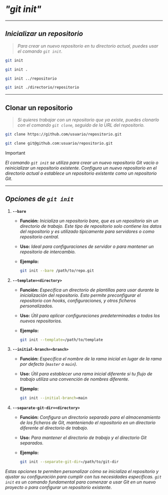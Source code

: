 <!-- Autor: Daniel Benjamin Perez Morales -->
<!-- GitHub: https://github.com/DanielBenjaminPerezMoralesDev13 -->
<!-- Gitlab: https://gitlab.com/DanielBenjaminPerezMoralesDev13 -->
<!-- Correo electrónico: danielperezdev@proton.me -->
# ***"git init"***

---

## ***Inicializar un repositorio***

> *Para crear un nuevo repositorio en tu directorio actual, puedes usar el comando `git init`.*

```bash
git init
```

```bash
git init .
```

```bash
git init ../repositorio
```

```bash
git init ./directorio/repositorio
```

---

## **Clonar un repositorio**

> *Si quieres trabajar con un repositorio que ya existe, puedes clonarlo con el comando `git clone`, seguido de la URL del repositorio.*

```bash
git clone https://github.com/usuario/repositorio.git
```

```bash
git clone git@github.com:usuario/repositorio.git
```

> [!IMPORTANT]
> *El comando `git init` se utiliza para crear un nuevo repositorio Git vacío o reinicializar un repositorio existente. Configura un nuevo repositorio en el directorio actual o establece un repositorio existente como un repositorio Git.*

---

## ***Opciones de `git init`***

1. **`--bare`**
   - **Función:** *Inicializa un repositorio bare, que es un repositorio sin un directorio de trabajo. Este tipo de repositorio solo contiene los datos del repositorio y es utilizado típicamente para servidores o como repositorio central.*
   - **Uso:** *Ideal para configuraciones de servidor o para mantener un repositorio de intercambio.*
   - **Ejemplo:**

     ```bash
     git init --bare /path/to/repo.git
     ```

2. **`--template=<directory>`**
   - **Función:** *Especifica un directorio de plantillas para usar durante la inicialización del repositorio. Esto permite preconfigurar el repositorio con hooks, configuraciones, y otros ficheros personalizados.*
   - **Uso:** *Útil para aplicar configuraciones predeterminadas a todos los nuevos repositorios.*
   - **Ejemplo:**

     ```bash
     git init --template=/path/to/template
     ```

3. **`--initial-branch=<branch>`**
   - **Función:** *Especifica el nombre de la rama inicial en lugar de la rama por defecto (`master` o `main`).*
   - **Uso:** *Útil para establecer una rama inicial diferente si tu flujo de trabajo utiliza una convención de nombres diferente.*
   - **Ejemplo:**

     ```bash
     git init --initial-branch=main
     ```

4. **`--separate-git-dir=<directory>`**
   - **Función:** *Configura un directorio separado para el almacenamiento de los ficheros de Git, manteniendo el repositorio en un directorio diferente al directorio de trabajo.*
   - **Uso:** *Para mantener el directorio de trabajo y el directorio Git separados.*
   - **Ejemplo:**

     ```bash
     git init --separate-git-dir=/path/to/git-dir
     ```

*Estas opciones te permiten personalizar cómo se inicializa el repositorio y ajustar su configuración para cumplir con tus necesidades específicas. `git init` es un comando fundamental para comenzar a usar Git en un nuevo proyecto o para configurar un repositorio existente.*
